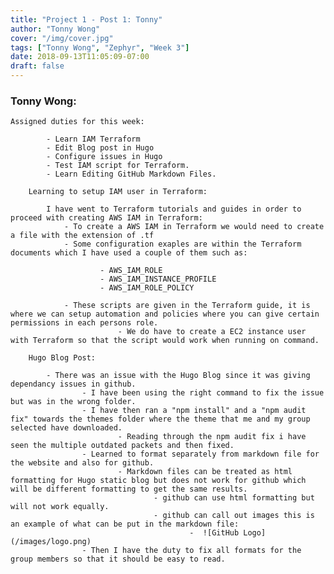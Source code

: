 ```yaml
---
title: "Project 1 - Post 1: Tonny"
author: "Tonny Wong"
cover: "/img/cover.jpg"
tags: ["Tonny Wong", "Zephyr", "Week 3"]
date: 2018-09-13T11:05:09-07:00
draft: false
---
```

<h3> Tonny Wong: </h3>

	Assigned duties for this week:
	
			- Learn IAM Terraform
			- Edit Blog post in Hugo 
			- Configure issues in Hugo
			- Test IAM script for Terraform.
			- Learn Editing GitHub Markdown Files.
			
		Learning to setup IAM user in Terraform:
		
			I have went to Terraform tutorials and guides in order to proceed with creating AWS IAM in Terraform:
				- To create a AWS IAM in Terraform we would need to create a file with the extension of .tf
				- Some configuration exaples are within the Terraform documents which I have used a couple of them such as:
				
						- AWS_IAM_ROLE
						- AWS_IAM_INSTANCE_PROFILE
						- AWS_IAM_ROLE_POLICY
				
				- These scripts are given in the Terraform guide, it is where we can setup automation and policies where you can give certain permissions in each persons role.
							- We do have to create a EC2 instance user with Terraform so that the script would work when running on command.
				
		Hugo Blog Post:
			
			- There was an issue with the Hugo Blog since it was giving dependancy issues in github.
					- I have been using the right command to fix the issue but was in the wrong folder.
					- I have then ran a "npm install" and a "npm audit fix" towards the themes folder where the theme that me and my group selected have downloaded.
							- Reading through the npm audit fix i have seen the multiple outdated packets and then fixed.
					- Learned to format separately from markdown file for the website and also for github.
							- Markdown files can be treated as html formatting for Hugo static blog but does not work for github which will be different formatting to get the same results.
									- github can use html formatting but will not work equally.
									- github can call out images this is an example of what can be put in the markdown file:
											-  ![GitHub Logo](/images/logo.png)
					- Then I have the duty to fix all formats for the group members so that it should be easy to read.